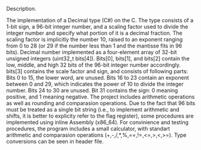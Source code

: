 Description.

The implementation of a Decimal type (C#) on the C. The type consists of a 1-bit sign, a 96-bit integer number,
and a scaling factor used to divide the integer number and specify what portion of it is a decimal fraction.
The scaling factor is implicitly the number 10, raised to an exponent ranging from 0 to 28 (or 29 if the number less
than 1 and the mantisse fits in 96 bits).
Decimal number implemented as a four-element array of 32-bit unsigned integers (uint32_t bits[4]).
Bits[0], bits[1], and bits[2] contain the low, middle, and high 32 bits of the 96-bit integer number accordingly.
bits[3] contains the scale factor and sign, and consists of following parts:
Bits 0 to 15, the lower word, are unused.
Bits 16 to 23 contain an exponent between 0 and 29, which indicates the power of 10 to divide the integer number.
Bits 24 to 30 are unused.
Bit 31 contains the sign: 0 meaning positive, and 1 meaning negative.
The project includes arithmetic operations as well as rounding and comparasion operations. Due to the fact that 96 bits must be
treated as a single bit string (i.e., to implement arithmetic and shifts, it is better to explicity refer to the flag register),
some procedures are implemented using inline Assembly (x86_64). For convinience and testing procedures, the program includes a small
calculator, with standart arithmetic and comparasion operations (+,-,/,*,%,==,!=,<=,>,<,>=). Type conversions can be seen in header file. 
